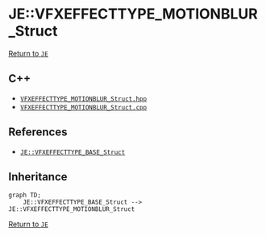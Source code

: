 # JE::VFXEFFECTTYPE_MOTIONBLUR_Struct

[Return to `JE`](/docs/je.md)

## C++

- [`VFXEFFECTTYPE_MOTIONBLUR_Struct.hpp`](/src/je/VFXEFFECTTYPE_MOTIONBLUR_Struct.hpp)
- [`VFXEFFECTTYPE_MOTIONBLUR_Struct.cpp`](/src/je/VFXEFFECTTYPE_MOTIONBLUR_Struct.cpp)

## References

- [`JE::VFXEFFECTTYPE_BASE_Struct`](/docs/je/VFXEFFECTTYPE_BASE_Struct.md)

## Inheritance

```mermaid
graph TD;
    JE::VFXEFFECTTYPE_BASE_Struct --> JE::VFXEFFECTTYPE_MOTIONBLUR_Struct
```

[Return to `JE`](/docs/je.md)